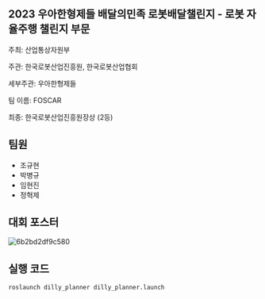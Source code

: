 ## 2023 우아한형제들 배달의민족 로봇배달챌린지 - 로봇 자율주행 챌린지 부문

주최: 산업통상자원부

주관: 한국로봇산업진흥원, 한국로봇산업협회

세부주관: 우아한형제들 

팀 이름: FOSCAR<br>

최종: 한국로봇산업진흥원장상 (2등)


## 팀원
- 조규현
- 박병규
- 임현진
- 정혁제


## 대회 포스터
![6b2bd2df9c580](https://github.com/FOSCAR/wooahan-hyungjedeul-robot-delivery-challenge-2023/assets/97654622/14ac5ca5-ff1c-4290-95fe-2953972dae7f)


## 실행 코드
```
roslaunch dilly_planner dilly_planner.launch
```
